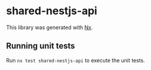 # shared-nestjs-api

This library was generated with [Nx](https://nx.dev).

## Running unit tests

Run `nx test shared-nestjs-api` to execute the unit tests.
